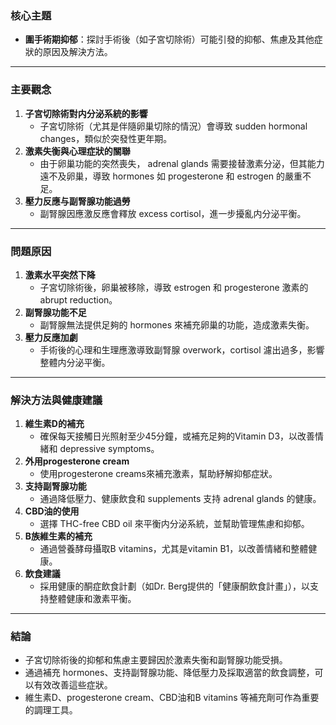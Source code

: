 ### 核心主題  
- **圍手術期抑郁**：探討手術後（如子宮切除術）可能引發的抑郁、焦慮及其他症狀的原因及解決方法。  

---

### 主要觀念  
1. **子宮切除術對内分泌系統的影響**  
   - 子宮切除術（尤其是伴隨卵巢切除的情況）會導致 sudden hormonal changes，類似於突發性更年期。  
2. **激素失衡與心理症狀的關聯**  
   - 由于卵巢功能的突然喪失， adrenal glands 需要接替激素分泌，但其能力遠不及卵巢，導致 hormones 如 progesterone 和 estrogen 的嚴重不足。  
3. **壓力反應与副腎腺功能過勞**  
   - 副腎腺因應激反應會釋放 excess cortisol，進一步擾亂内分泌平衡。  

---

### 問題原因  
1. **激素水平突然下降**  
   - 子宮切除術後，卵巢被移除，導致 estrogen 和 progesterone 激素的 abrupt reduction。  
2. **副腎腺功能不足**  
   - 副腎腺無法提供足夠的 hormones 來補充卵巢的功能，造成激素失衡。  
3. **壓力反應加劇**  
   - 手術後的心理和生理應激導致副腎腺 overwork，cortisol 濾出過多，影響整體内分泌平衡。  

---

### 解決方法與健康建議  
1. **維生素D的補充**  
   - 確保每天接觸日光照射至少45分鐘，或補充足夠的Vitamin D3，以改善情緒和 depressive symptoms。  
2. **外用progesterone cream**  
   - 使用progesterone creams來補充激素，幫助紓解抑郁症狀。  
3. **支持副腎腺功能**  
   - 通過降低壓力、健康飲食和 supplements 支持 adrenal glands 的健康。  
4. **CBD油的使用**  
   - 選擇 THC-free CBD oil 來平衡内分泌系統，並幫助管理焦慮和抑郁。  
5. **B族維生素的補充**  
   - 通過營養酵母攝取B vitamins，尤其是vitamin B1，以改善情緒和整體健康。  
6. **飲食建議**  
   - 採用健康的酮症飲食計劃（如Dr. Berg提供的「健康酮飲食計畫」），以支持整體健康和激素平衡。  

---

### 結論  
- 子宮切除術後的抑郁和焦慮主要歸因於激素失衡和副腎腺功能受損。  
- 通過補充 hormones、支持副腎腺功能、降低壓力及採取適當的飲食調整，可以有效改善這些症狀。  
- 維生素D、progesterone cream、CBD油和B vitamins 等補充劑可作為重要的調理工具。